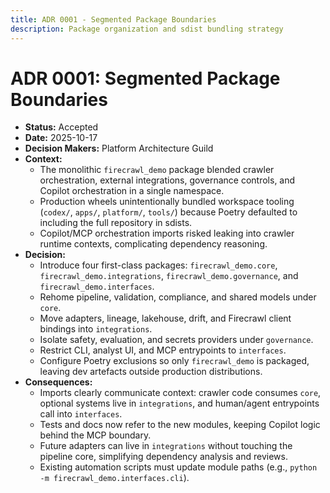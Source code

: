 ```yaml
---
title: ADR 0001 - Segmented Package Boundaries
description: Package organization and sdist bundling strategy
---
```


# ADR 0001: Segmented Package Boundaries

- **Status:** Accepted
- **Date:** 2025-10-17
- **Decision Makers:** Platform Architecture Guild
- **Context:**
  - The monolithic `firecrawl_demo` package blended crawler orchestration, external integrations, governance controls, and Copilot orchestration in a single namespace.
  - Production wheels unintentionally bundled workspace tooling (`codex/`, `apps/`, `platform/`, `tools/`) because Poetry defaulted to including the full repository in sdists.
  - Copilot/MCP orchestration imports risked leaking into crawler runtime contexts, complicating dependency reasoning.
- **Decision:**
  - Introduce four first-class packages: `firecrawl_demo.core`, `firecrawl_demo.integrations`, `firecrawl_demo.governance`, and `firecrawl_demo.interfaces`.
  - Rehome pipeline, validation, compliance, and shared models under `core`.
  - Move adapters, lineage, lakehouse, drift, and Firecrawl client bindings into `integrations`.
  - Isolate safety, evaluation, and secrets providers under `governance`.
  - Restrict CLI, analyst UI, and MCP entrypoints to `interfaces`.
  - Configure Poetry exclusions so only `firecrawl_demo` is packaged, leaving dev artefacts outside production distributions.
- **Consequences:**
  - Imports clearly communicate context: crawler code consumes `core`, optional systems live in `integrations`, and human/agent entrypoints call into `interfaces`.
  - Tests and docs now refer to the new modules, keeping Copilot logic behind the MCP boundary.
  - Future adapters can live in `integrations` without touching the pipeline core, simplifying dependency analysis and reviews.
  - Existing automation scripts must update module paths (e.g., `python -m firecrawl_demo.interfaces.cli`).
